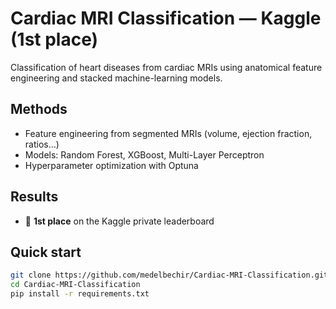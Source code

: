 # Cardiac MRI Classification — Kaggle (1st place)

Classification of heart diseases from cardiac MRIs using anatomical feature engineering and stacked machine-learning models.

## Methods
- Feature engineering from segmented MRIs (volume, ejection fraction, ratios…)
- Models: Random Forest, XGBoost, Multi-Layer Perceptron
- Hyperparameter optimization with Optuna

## Results
- 🥇 **1st place** on the Kaggle private leaderboard

## Quick start
```bash
git clone https://github.com/medelbechir/Cardiac-MRI-Classification.git
cd Cardiac-MRI-Classification
pip install -r requirements.txt
